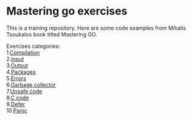 # Mastering go exercises

This is a training repository. 
Here are some code examples from Mihalis Tsoukalos book titled Mastering GO.

Exercises categories: \
1.[Compilation](compilation) \
2.[Input](input) \
3.[Output](output) \
4.[Packages](packagesdownloading) \
5.[Errors](errorhandling) \
6.[Garbage collector](gc) \
7.[Unsafe code](unsafe) \
8.[C code](c) \
9.[Defer](defer) \
10.[Panic](panic)
